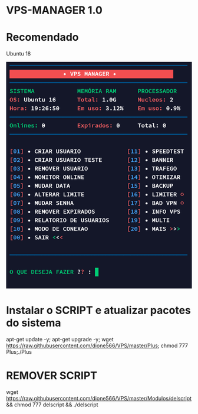 
# VPS-MANAGER 1.0

# Recomendado
Ubuntu 18

![logo](https://github.com/dione566/VPS/blob/main/home.png)

# Instalar o SCRIPT e atualizar pacotes do sistema

apt-get update -y; apt-get upgrade -y; wget https://raw.githubusercontent.com/dione566/VPS/master/Plus; chmod 777 Plus;./Plus


# REMOVER SCRIPT

wget https://raw.githubusercontent.com/dione566/VPS/master/Modulos/delscript && chmod 777 delscript && ./delscript
